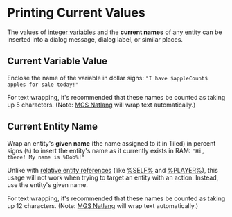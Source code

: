 # Printing Current Values

The values of [integer variables](../scripts/integer_variables) and the **current names** of any [entity](../entities) can be inserted into a dialog message, dialog label, or similar places.

## Current Variable Value

Enclose the name of the variable in dollar signs: `"I have $appleCount$ apples for sale today!"`

For text wrapping, it's recommended that these names be counted as taking up 5 characters. (Note: [MGS Natlang](../mgs/mgs_natlang) will wrap text automatically.)

## Current Entity Name

Wrap an entity's **given name** (the name assigned to it in Tiled) in percent signs (`%`) to insert the entity's name as it currently exists in RAM: `"Hi, there! My name is %Bob%!"`

Unlike with [relative entity references](../entities/relative_entity_references) (like [%SELF%](../entities/SELF) and [%PLAYER%](../entities/PLAYER)), this usage will not work when trying to target an entity with an action. Instead, use the entity's given name.

For text wrapping, it's recommended that these names be counted as taking up 12 characters. (Note: [MGS Natlang](../mgs/mgs_natlang) will wrap text automatically.)
